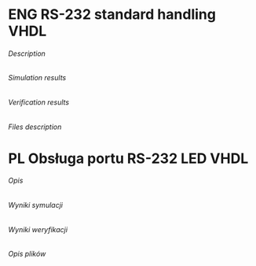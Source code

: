 # ENG RS-232 standard handling VHDL
###### Description


###### Simulation results


###### Verification results


###### Files description


# PL Obsługa portu RS-232 LED VHDL
###### Opis


###### Wyniki symulacji


###### Wyniki weryfikacji


###### Opis plików
